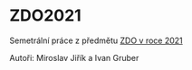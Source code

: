 # ZDO2021

Semetrální práce z předmětu [ZDO v roce 2021](https://nbviewer.jupyter.org/github/mjirik/ZDO/blob/master/ZDOsem2021.ipynb)

Autoři:
Miroslav Jiřík a Ivan Gruber
